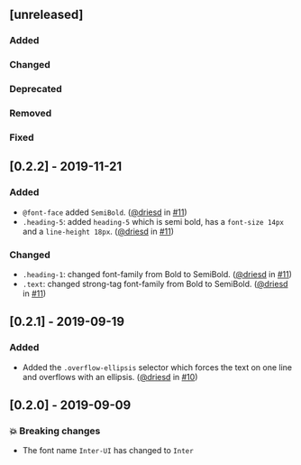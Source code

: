 ## [unreleased]

### Added

### Changed

### Deprecated

### Removed

### Fixed

## [0.2.2] - 2019-11-21

### Added

- `@font-face` added `SemiBold`. ([@driesd](https://github.com/driesd) in [#11](https://github.com/teamleadercrm/ui-typography/pull/11))
- `.heading-5`: added `heading-5` which is semi bold, has a `font-size 14px` and a `line-height 18px`. ([@driesd](https://github.com/driesd) in [#11](https://github.com/teamleadercrm/ui-typography/pull/11))

### Changed

- `.heading-1`: changed font-family from Bold to SemiBold. ([@driesd](https://github.com/driesd) in [#11](https://github.com/teamleadercrm/ui-typography/pull/11))
- `.text`: changed strong-tag font-family from Bold to SemiBold. ([@driesd](https://github.com/driesd) in [#11](https://github.com/teamleadercrm/ui-typography/pull/11))

## [0.2.1] - 2019-09-19

### Added

- Added the `.overflow-ellipsis` selector which forces the text on one line and overflows with an ellipsis.  ([@driesd](https://github.com/driesd) in [#10](https://github.com/teamleadercrm/ui-typography/pull/10))

## [0.2.0] - 2019-09-09

### :boom: Breaking changes

- The font name `Inter-UI` has changed to `Inter`
